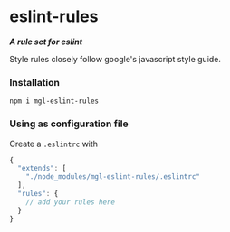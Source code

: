 # eslint-rules

**_A rule set for eslint_**

Style rules closely follow google's javascript style guide.

### Installation

`npm i mgl-eslint-rules`

### Using as configuration file

Create a `.eslintrc` with

```js
{
  "extends": [
    "./node_modules/mgl-eslint-rules/.eslintrc"
  ],
  "rules": {
    // add your rules here
  }
}

```
